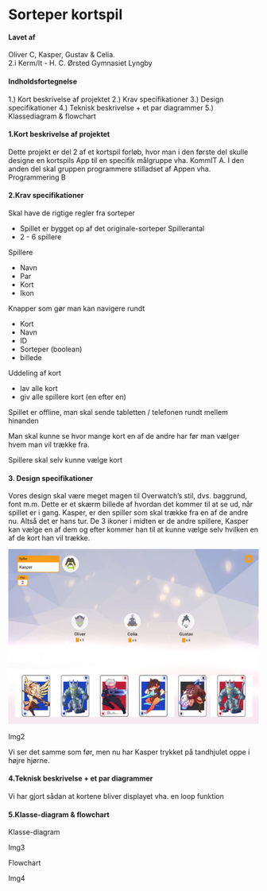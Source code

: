 # Sorteper kortspil


#### Lavet af 
Oliver C, Kasper, Gustav & Celia.<br>
2.i Kerm/It - H. C. Ørsted Gymnasiet Lyngby

#### Indholdsfortegnelse
1.) Kort beskrivelse af projektet
2.) Krav specifikationer
3.) Design specifikationer
4.) Teknisk beskrivelse + et par diagrammer
5.) Klassediagram & flowchart

#### 1.Kort beskrivelse af projektet
Dette projekt er del 2 af et kortspil forløb, hvor man i den første del skulle designe en kortspils App til en specifik målgruppe vha. KommIT A. I den anden del skal gruppen programmere stilladset af Appen vha. Programmering B

#### 2.Krav specifikationer

Skal have de rigtige regler fra sorteper
- Spillet er bygget op af det originale-sorteper
Spillerantal
- 2 - 6 spillere

Spillere
- Navn
- Par
- Kort
- Ikon

Knapper som gør man kan navigere rundt
- Kort
- Navn
- ID
- Sorteper (boolean)
- billede

Uddeling af kort
- lav alle kort
- giv alle spillere kort (en efter en)

Spillet er offline, man skal sende tabletten / telefonen rundt mellem hinanden

Man skal kunne se hvor mange kort en af de andre har før man vælger hvem man vil trække fra.

Spillere skal selv kunne vælge kort

#### 3. Design specifikationer
Vores design skal være meget magen til Overwatch’s stil, dvs. baggrund, font m.m.
Dette er et skærm billede af hvordan det kommer til at se ud, når spillet er i gang. Kasper, er den spiller som skal trække fra en af de andre nu. Altså det er hans tur.
De 3 ikoner i midten er de andre  spillere, Kasper kan vælge en af dem og efter kommer han til at kunne vælge selv hvilken en af de kort han vil trække.

![in game, spiller vælger hvem de skal trække fra](https://raw.githubusercontent.com/orc13a/Sorteper-kortspil/README-files/Kortspil1.png "Img1")

Img2

Vi ser det samme som før, men nu har Kasper trykket på tandhjulet oppe i højre hjørne.

#### 4.Teknisk beskrivelse + et par diagrammer
Vi har gjort sådan at kortene bliver displayet vha. en loop funktion 

#### 5.Klasse-diagram & flowchart
Klasse-diagram

Img3

Flowchart

Img4



